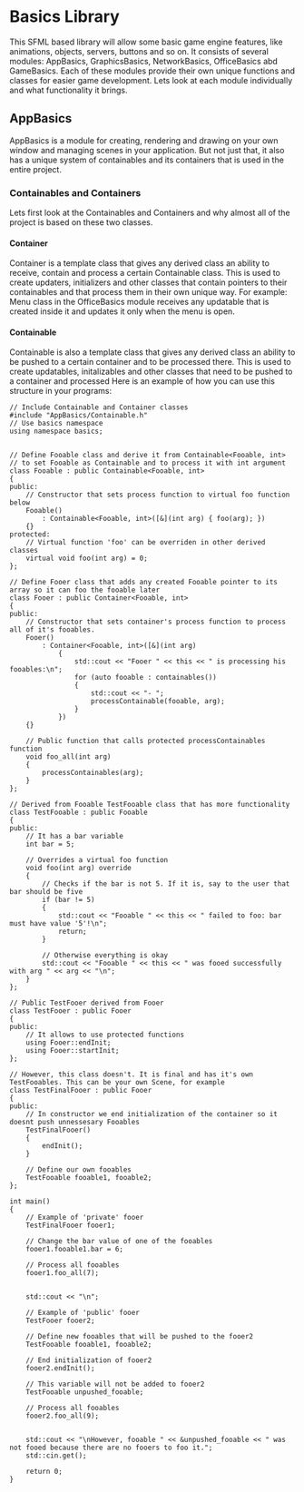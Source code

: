 # Basics Library
This SFML based library will allow some basic game engine features, like animations, objects, servers, buttons and so on. 
It consists of several modules: AppBasics, GraphicsBasics, NetworkBasics, OfficeBasics abd GameBasics.
Each of these modules provide their own unique functions and classes for easier game development.
Lets look at each module individually and what functionality it brings.
## AppBasics
AppBasics is a module for creating, rendering and drawing on your own window and managing scenes in your application.
But not just that, it also has a unique system of containables and its containers that is used in the entire project.
### Containables and Containers
Lets first look at the Containables and Containers and why almost all of the project is based on these two classes. 
#### Container
Container is a template class that gives any derived class an ability to receive, contain and process a certain Containable class.
This is used to create updaters, initializers and other classes that contain pointers to their containables and that process them in their own unique way.
For example: Menu class in the OfficeBasics module receives any updatable that is created inside it and updates it only when the menu is open.
#### Containable
Containable is also a template class that gives any derived class an ability to be pushed to a certain container and to be processed there.
This is used to create updatables, initalizables and other classes that need to be pushed to a container and processed 
Here is an example of how you can use this structure in your programs:
```c++:
// Include Containable and Container classes
#include "AppBasics/Containable.h"
// Use basics namespace
using namespace basics;


// Define Fooable class and derive it from Containable<Fooable, int>
// to set Fooable as Containable and to process it with int argument
class Fooable : public Containable<Fooable, int>
{
public:
    // Constructor that sets process function to virtual foo function below
    Fooable()
        : Containable<Fooable, int>([&](int arg) { foo(arg); })
    {}
protected:
    // Virtual function 'foo' can be overriden in other derived classes
    virtual void foo(int arg) = 0;
};

// Define Fooer class that adds any created Fooable pointer to its array so it can foo the fooable later
class Fooer : public Container<Fooable, int>
{
public:
    // Constructor that sets container's process function to process all of it's fooables. 
    Fooer()
        : Container<Fooable, int>([&](int arg) 
            { 
                std::cout << "Fooer " << this << " is processing his fooables:\n";
                for (auto fooable : containables())
                {
                    std::cout << "- ";
                    processContainable(fooable, arg);
                }
            })
    {}

    // Public function that calls protected processContainables function
    void foo_all(int arg)
    {
        processContainables(arg);
    }
};

// Derived from Fooable TestFooable class that has more functionality
class TestFooable : public Fooable
{
public:
    // It has a bar variable
    int bar = 5;

    // Overrides a virtual foo function
    void foo(int arg) override
    {
        // Checks if the bar is not 5. If it is, say to the user that bar should be five
        if (bar != 5)
        {
            std::cout << "Fooable " << this << " failed to foo: bar must have value '5'!\n";
            return;
        }

        // Otherwise everything is okay
        std::cout << "Fooable " << this << " was fooed successfully with arg " << arg << "\n";
    }
};

// Public TestFooer derived from Fooer
class TestFooer : public Fooer
{
public:
    // It allows to use protected functions
    using Fooer::endInit;
    using Fooer::startInit;
};

// However, this class doesn't. It is final and has it's own TestFooables. This can be your own Scene, for example
class TestFinalFooer : public Fooer
{
public:
    // In constructor we end initialization of the container so it doesnt push unnessesary Fooables
    TestFinalFooer()
    {
        endInit();
    }

    // Define our own fooables
    TestFooable fooable1, fooable2;
};

int main()
{
    // Example of 'private' fooer
    TestFinalFooer fooer1;

    // Change the bar value of one of the fooables
    fooer1.fooable1.bar = 6;

    // Process all fooables
    fooer1.foo_all(7);


    std::cout << "\n";

    // Example of 'public' fooer
    TestFooer fooer2;

    // Define new fooables that will be pushed to the fooer2
    TestFooable fooable1, fooable2;

    // End initialization of fooer2
    fooer2.endInit();

    // This variable will not be added to fooer2
    TestFooable unpushed_fooable;

    // Process all fooables
    fooer2.foo_all(9);
    

    std::cout << "\nHowever, fooable " << &unpushed_fooable << " was not fooed because there are no fooers to foo it.";
    std::cin.get();

    return 0;
}
```

